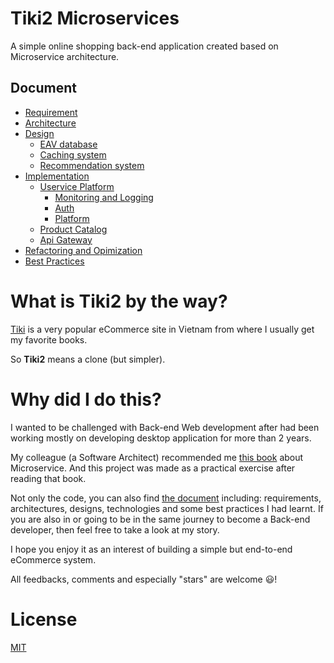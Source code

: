 # Tiki2 Microservices
A simple online shopping back-end application created based on Microservice architecture.

## Document
- [Requirement](https://github.com/johnlemon93/tiki2-uservices/wiki/Requirement)
- [Architecture](https://github.com/johnlemon93/tiki2-uservices/wiki/Architecture)
- [Design]()
  - [EAV database]()
  - [Caching system]()
  - [Recommendation system]()
- [Implementation](https://github.com/johnlemon93/tiki2-uservices/wiki/Implementation)
  - [Uservice Platform]()
    - [Monitoring and Logging]()
    - [Auth]()
    - [Platform]()
  - [Product Catalog]()
  - [Api Gateway]()
- [Refactoring and Opimization](https://github.com/johnlemon93/tiki2-uservices/wiki/RefactorAndOptimization)
- [Best Practices](https://github.com/johnlemon93/tiki2-uservices/wiki/BestPractices)

# What is Tiki2 by the way?
[Tiki](https://tiki.vn) is a very popular eCommerce site in Vietnam from where I usually get my favorite books.

So **Tiki2** means a clone (but simpler).

# Why did I do this?
I wanted to be challenged with Back-end Web development after had been working mostly on developing desktop application for more than 2 years. 

My colleague (a Software Architect) recommended me [this book](https://www.manning.com/books/microservices-in-net-core) about Microservice. And this project was made as a practical exercise after reading that book. 

Not only the code, you can also find [the document](https://github.com/johnlemon93/tiki2-uservices/wiki) including: requirements, architectures, designs, technologies and some best practices I had learnt. If you are also in or going to be in the same journey to become a Back-end developer, then feel free to take a look at my story.

I hope you enjoy it as an interest of building a simple but end-to-end eCommerce system.

All feedbacks, comments and especially "stars" are welcome :smiley:!

# License
[MIT](https://opensource.org/licenses/MIT)
